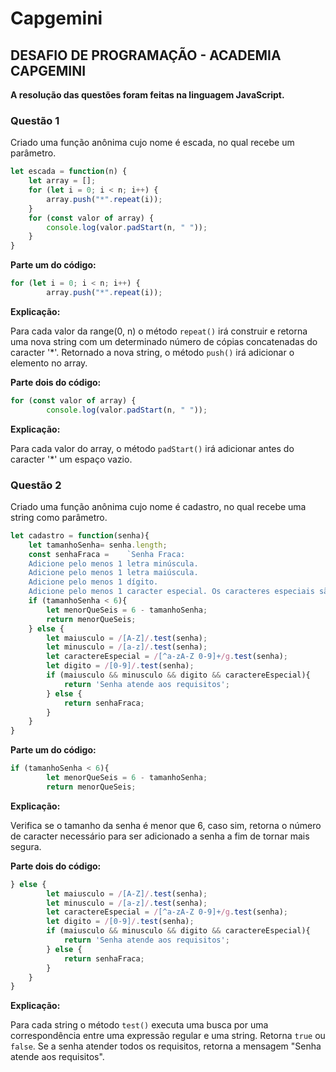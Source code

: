<h1>Capgemini</h2>
<h2><b>DESAFIO DE PROGRAMAÇÃO - ACADEMIA CAPGEMINI</b></h2>

<b>A resolução das questões foram feitas na linguagem JavaScript.</b>

<h3><b>Questão 1</b></h3>

Criado uma função anônima cujo nome é escada, no qual recebe um parâmetro.

```js
let escada = function(n) {
    let array = [];
    for (let i = 0; i < n; i++) {
        array.push("*".repeat(i)); 
    }
    for (const valor of array) {
        console.log(valor.padStart(n, " ")); 
    }
}
```

<b>Parte um do código:</b>
```js
for (let i = 0; i < n; i++) {
        array.push("*".repeat(i));
```
<b>Explicação:</b> 

Para cada valor da range(0, n) o método <code>repeat()</code> irá construir e retorna uma nova string com um determinado número de cópias concatenadas do caracter '*'. 
Retornado a nova string, o método <code>push()</code> irá adicionar o elemento no array.

<b>Parte dois do código:</b>
```js
for (const valor of array) {
        console.log(valor.padStart(n, " ")); 
```        
<b>Explicação:</b>

Para cada valor do array, o método <code>padStart()</code> irá adicionar antes do caracter '*' um espaço vazio.

<h3><b>Questão 2</b></h3>

Criado uma função anônima cujo nome é cadastro, no qual recebe uma string como parâmetro.
```js
let cadastro = function(senha){
    let tamanhoSenha= senha.length;
    const senhaFraca =    `Senha Fraca:
    Adicione pelo menos 1 letra minúscula.
    Adicione pelo menos 1 letra maiúscula.
    Adicione pelo menos 1 dígito.
    Adicione pelo menos 1 caracter especial. Os caracteres especiais são: !@#$%^&*()-+`;
    if (tamanhoSenha < 6){
        let menorQueSeis = 6 - tamanhoSenha;
        return menorQueSeis;
    } else {
        let maiusculo = /[A-Z]/.test(senha);
        let minusculo = /[a-z]/.test(senha);
        let caractereEspecial = /[^a-zA-Z 0-9]+/g.test(senha);
        let digito = /[0-9]/.test(senha);
        if (maiusculo && minusculo && digito && caractereEspecial){
            return 'Senha atende aos requisitos';
        } else {
            return senhaFraca;
        }
    } 
}
```
<b>Parte um do código:</b>
```js
if (tamanhoSenha < 6){
        let menorQueSeis = 6 - tamanhoSenha;
        return menorQueSeis;
```
<b>Explicação:</b>

Verifica se o tamanho da senha é menor que 6, caso sim, retorna o número de caracter necessário para ser adicionado a senha a fim de tornar mais segura. 

<b>Parte dois do código:</b>

```js
} else {
        let maiusculo = /[A-Z]/.test(senha);
        let minusculo = /[a-z]/.test(senha);
        let caractereEspecial = /[^a-zA-Z 0-9]+/g.test(senha);
        let digito = /[0-9]/.test(senha);
        if (maiusculo && minusculo && digito && caractereEspecial){
            return 'Senha atende aos requisitos';
        } else {
            return senhaFraca;
        }
    } 
}
```
<b>Explicação:</b>

Para cada string o método <code>test()</code> executa uma busca por uma correspondência entre uma expressão regular e uma string. Retorna <code>true</code> ou <code>false</code>.
Se a senha atender todos os requisitos, retorna a mensagem "Senha atende aos requisitos".
